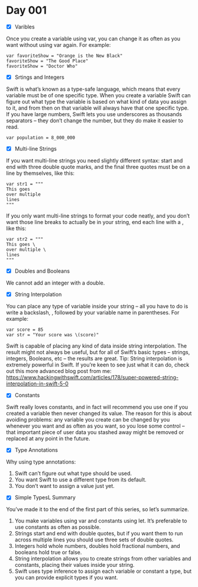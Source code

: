 # Day 001

- [x] Varibles

Once you create a variable using var, you can change it as often as you want without using var again. For example:
```
var favoriteShow = "Orange is the New Black"
favoriteShow = "The Good Place"
favoriteShow = "Doctor Who"
```

- [x] Srtings and Integers

Swift is what’s known as a type-safe language, which means that every variable must be of one specific type. When you create a variable Swift can figure out what type the variable is based on what kind of data you assign to it, and from then on that variable will always have that one specific type.
If you have large numbers, Swift lets you use underscores as thousands separators – they don’t change the number, but they do make it easier to read. 
```
var population = 8_000_000
```

- [x] Multi-line Strings

If you want multi-line strings you need slightly different syntax: start and end with three double quote marks, and the final three quotes must be on a line by themselves, like this:
```
var str1 = """
This goes
over multiple
lines
"""
```
If you only want multi-line strings to format your code neatly, and you don’t want those line breaks to actually be in your string, end each line with a \, like this:
```
var str2 = """
This goes \
over multiple \
lines
"""
```

- [x] Doubles and Booleans

We cannot add an integer with a double.

- [x] String Interpolation

You can place any type of variable inside your string – all you have to do is write a backslash, \, followed by your variable name in parentheses. For example:
```
var score = 85
var str = "Your score was \(score)"
```
Swift is capable of placing any kind of data inside string interpolation. The result might not always be useful, but for all of Swift’s basic types – strings, integers, Booleans, etc – the results are great.
Tip: String interpolation is extremely powerful in Swift. If you’re keen to see just what it can do, check out this more advanced blog post from me: https://www.hackingwithswift.com/articles/178/super-powered-string-interpolation-in-swift-5-0

- [x] Constants

Swift really loves constants, and in fact will recommend you use one if you created a variable then never changed its value. The reason for this is about avoiding problems: any variable you create can be changed by you whenever you want and as often as you want, so you lose some control – that important piece of user data you stashed away might be removed or replaced at any point in the future.

- [x] Type Annotations

Why using type annotations:
1. Swift can’t figure out what type should be used.
2. You want Swift to use a different type from its default.
3. You don’t want to assign a value just yet.

- [x] Simple TypesL Summary

You’ve made it to the end of the first part of this series, so let’s summarize.
1. You make variables using var and constants using let. It’s preferable to use constants as often as possible.
2. Strings start and end with double quotes, but if you want them to run across multiple lines you should use three sets of double quotes.
3. Integers hold whole numbers, doubles hold fractional numbers, and booleans hold true or false.
4. String interpolation allows you to create strings from other variables and constants, placing their values inside your string.
5. Swift uses type inference to assign each variable or constant a type, but you can provide explicit types if you want.
